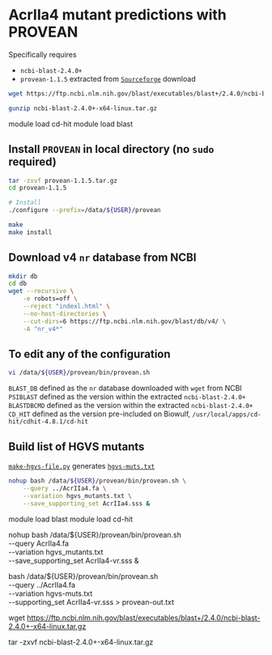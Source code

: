 # AcrIIa4 mutant predictions with PROVEAN

Specifically requires
- `ncbi-blast-2.4.0+`
- `provean-1.1.5` extracted from [`Sourceforge`](https://sourceforge.net/projects/provean/) download

```bash
wget https://ftp.ncbi.nlm.nih.gov/blast/executables/blast+/2.4.0/ncbi-blast-2.4.0+-x64-linux.tar.gz

gunzip ncbi-blast-2.4.0+-x64-linux.tar.gz

```
module load cd-hit
module load blast


## Install `PROVEAN` in local directory (no `sudo` required)
```bash
tar -zxvf provean-1.1.5.tar.gz
cd provean-1.1.5

# Install 
./configure --prefix=/data/${USER}/provean

make
make install
```

## Download v4 `nr` database from NCBI

```bash
mkdir db 
cd db
wget --recursive \
    -e robots=off \
    --reject "indexl.html" \
    --no-host-directories \
    --cut-dirs=6 https://ftp.ncbi.nlm.nih.gov/blast/db/v4/ \
    -A "nr_v4*"
```

## To edit any of the configuration
```bash
vi /data/${USER}/provean/bin/provean.sh
```

`BLAST_DB` defined as the `nr` database downloaded with `wget` from NCBI
`PSIBLAST` defined as the version within the extracted `ncbi-blast-2.4.0+`
`BLASTDBCMD` defined as the version within the extracted `ncbi-blast-2.4.0+`
`CD_HIT` defined as the version pre-included on Biowulf, `/usr/local/apps/cd-hit/cdhit-4.8.1/cd-hit`

## Build list of HGVS mutants

[`make-hgvs-file.py`](make-hgvs-file.py) generates [`hgvs-muts.txt`](hgvs-muts.txt)


```bash
nohup bash /data/${USER}/provean/bin/provean.sh \
    --query ../AcrIIa4.fa \
    --variation hgvs_mutants.txt \
    --save_supporting_set AcrIIa4.sss &
```

module load blast
module load cd-hit

nohup bash /data/${USER}/provean/bin/provean.sh \
    --query AcrIIa4.fa \
    --variation hgvs_mutants.txt \
    --save_supporting_set AcrIIa4-vr.sss &


bash /data/${USER}/provean/bin/provean.sh \
    --query ../AcrIIa4.fa \
    --variation hgvs-muts.txt \
    --supporting_set AcrIIa4-vr.sss > provean-out.txt

wget https://ftp.ncbi.nlm.nih.gov/blast/executables/blast+/2.4.0/ncbi-blast-2.4.0+-x64-linux.tar.gz

tar -zxvf ncbi-blast-2.4.0+-x64-linux.tar.gz



```